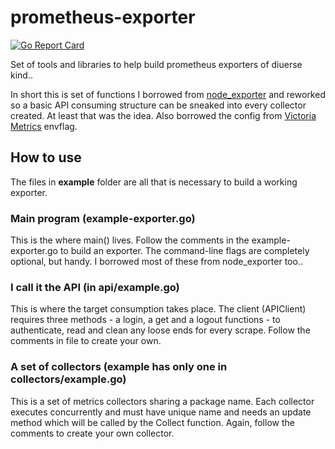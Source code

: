 # prometheus-exporter

[![Go Report Card](https://goreportcard.com/badge/github.com/prezhdarov/prometheus-exporter)](https://goreportcard.com/report/github.com/prezhdarov/prometheus-exporter)

Set of tools and libraries to help build prometheus exporters of diuerse kind..

In short this is set of functions I borrowed from [node_exporter](https://github.com/prometheus/node_exporter) and reworked so a basic API consuming structure can be sneaked into every collector created. At least that was the idea. Also borrowed the config from [Victoria Metrics](https://github.com/VictoriaMetrics/VictoriaMetrics) envflag. 

## How to use

The files in **example** folder are all that is necessary to build a working exporter.

### Main program (example-exporter.go)

This is the where main() lives. Follow the comments in the example-exporter.go to build an exporter. The command-line flags are completely optional, but handy. I borrowed most of these from node_exporter too..

### I call it the API (in api/example.go)

This is where the target consumption takes place. The client (APIClient) requires three methods - a login, a get and a logout functions - to authenticate, read and clean any loose ends for every scrape. Follow the comments in file to create your own.

### A set of collectors (example has only one in collectors/example.go)

This is a set of metrics collectors sharing a package name. Each collector executes concurrently and must have unique name and needs an update method which will be called by the Collect function. Again, follow the comments to create your own collector.
